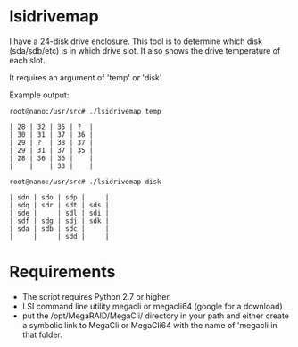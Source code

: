 lsidrivemap
===========

I have a 24-disk drive enclosure. This tool is to determine
which disk (sda/sdb/etc) is in which drive slot. It also 
shows the drive temperature of each slot.

It requires an argument of 'temp' or 'disk'. 

Example output:

    root@nano:/usr/src# ./lsidrivemap temp

    | 28 | 32 | 35 | ?  |
    | 30 | 31 | 37 | 36 |
    | 29 | ?  | 38 | 37 |
    | 29 | 31 | 37 | 35 |
    | 28 | 36 | 36 |    |
    |    |    | 33 |    |

    root@nano:/usr/src# ./lsidrivemap disk

    | sdn | sdo | sdp |     |
    | sdq | sdr | sdt | sds |
    | sde |     | sdl | sdi |
    | sdf | sdg | sdj | sdk |
    | sda | sdb | sdc |     |
    |     |     | sdd |     |

Requirements
============
- The script requires Python 2.7 or higher.
- LSI command line utility megacli or megacli64 (google for a download)
- put the /opt/MegaRAID/MegaCli/ directory in your path and either create
a symbolic link to MegaCli or MegaCli64 with the name of 'megacli in that folder.



